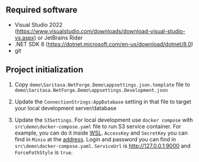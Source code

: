 ## Required software

- Visual Studio 2022 (https://www.visualstudio.com/downloads/download-visual-studio-vs.aspx) or JetBrains Rider
- .NET SDK 8 (https://dotnet.microsoft.com/en-us/download/dotnet/8.0)
- git

## Project initialization

1. Copy `demo\Saritasa.NetForge.Demo\appsettings.json.template` file to `demo\Saritasa.NetForge.Demo\appsettings.Development.json`

2. Update the `ConnectionStrings:AppDatabase` setting in that file to target your local development server/database

3. Update the `S3Settings`. For local development use `docker compose` with `src\demo\docker-compose.yaml` file to run S3 service container. For example, you can do it inside [WSL](https://dev.solita.fi/2021/12/21/docker-on-wsl2-without-docker-desktop.html). `AccessKey` and `SecretKey` you can find in `Minio` at the [address](http://127.0.0.1:9001/). Login and password you can find in `src\demo\docker-compose.yaml`. `ServiceUrl` is http://127.0.0.1:9000 and `ForcePathStyle` is `true`.